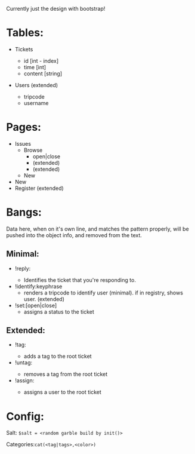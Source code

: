 Currently just the design with bootstrap!

Tables:
=======

* Tickets
  * id [int - index]
  * time [int]
  * content [string]

* Users (extended)
  * tripcode
  * username

Pages:
======

* Issues
  * Browse
    * open|close
    * <tag> (extended)
    * <assignee> (extended)
  * New
* New
* Register (extended)
  
Bangs:
=====

Data here, when on it's own line, and matches the pattern properly, will be pushed into the object info, and removed from the text.

Minimal:
--------

* !reply:<id>
  * Identifies the ticket that you're responding to.
* !identify:keyphrase
  * renders a tripcode to identify user (minimal). if in registry, shows user. (extended)
* !set:[open|close]
  * assigns a status to the ticket

Extended:
---------

* !tag:<tag name>
  * adds a tag to the root ticket
* !untag:<tag name>
  * removes a tag from the root ticket
* !assign:<registered username>
  * assigns a user to the root ticket

Config:
=======

Salt:
`$salt = <random garble build by init()>`

Categories:`cat(<tag|tags>,<color>)`
